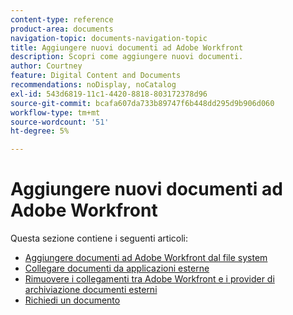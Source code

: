 ```yaml
---
content-type: reference
product-area: documents
navigation-topic: documents-navigation-topic
title: Aggiungere nuovi documenti ad Adobe Workfront
description: Scopri come aggiungere nuovi documenti.
author: Courtney
feature: Digital Content and Documents
recommendations: noDisplay, noCatalog
exl-id: 543d6819-11c1-4420-8818-803172378d96
source-git-commit: bcafa607da733b89747f6b448dd295d9b906d060
workflow-type: tm+mt
source-wordcount: '51'
ht-degree: 5%

---
```


# Aggiungere nuovi documenti ad Adobe Workfront

Questa sezione contiene i seguenti articoli:

* [Aggiungere documenti ad Adobe Workfront dal file system](../../documents/adding-documents-to-workfront/add-documents-from-file-system.md)
* [Collegare documenti da applicazioni esterne](../../documents/adding-documents-to-workfront/link-documents-from-external-apps.md)
* [Rimuovere i collegamenti tra Adobe Workfront e i provider di archiviazione documenti esterni](../../documents/adding-documents-to-workfront/remove-links-between-wf-and-doc-apps.md)
* [Richiedi un documento](../../documents/adding-documents-to-workfront/request-a-document.md)
